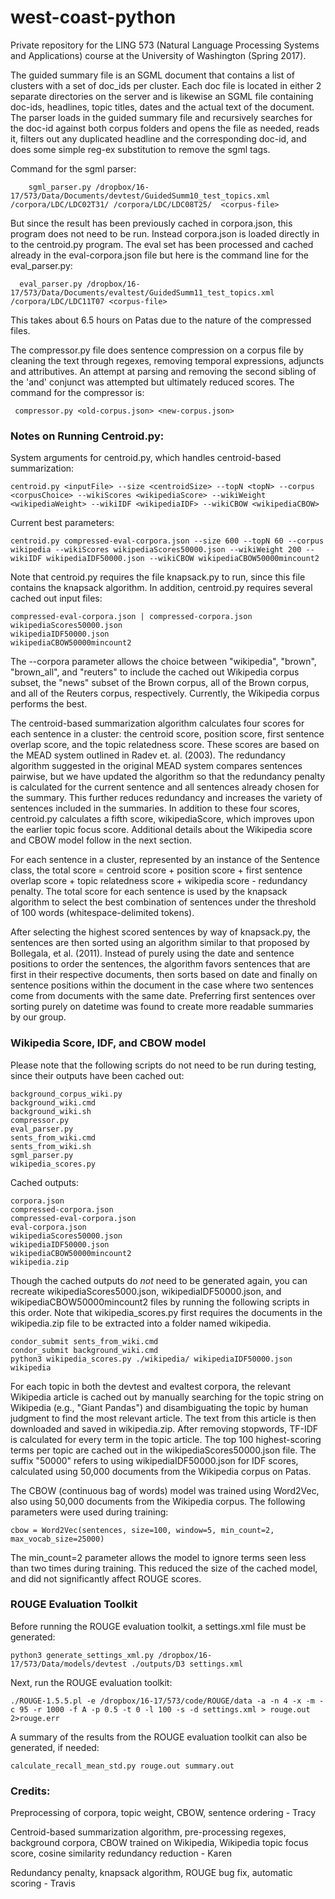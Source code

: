 # west-coast-python
Private repository for the LING 573 (Natural Language Processing Systems and Applications) course at the University of Washington (Spring 2017).


The guided summary file is an SGML document that contains a list of clusters with a set of doc_ids per cluster.  Each doc file is located in either 2 separate directories on the server and is likewise an SGML file containing doc-ids, headlines, topic titles, dates and the actual text of the document.  The parser loads in the guided summary file and recursively searches for the doc-id against both corpus folders and opens the file as needed, reads it, filters out any duplicated headline and the corresponding doc-id, and does some simple reg-ex substitution to remove the sgml tags.  

Command for the sgml parser:
    
        sgml_parser.py /dropbox/16-17/573/Data/Documents/devtest/GuidedSumm10_test_topics.xml /corpora/LDC/LDC02T31/ /corpora/LDC/LDC08T25/  <corpus-file>
        
But since the result has been previously cached in corpora.json, this program does not need to be run.  Instead corpora.json is loaded directly in to the centroid.py program.  The eval set has been processed and cached already in the eval-corpora.json file but here is the command line for the eval_parser.py:

      eval_parser.py /dropbox/16-17/573/Data/Documents/evaltest/GuidedSumm11_test_topics.xml /corpora/LDC/LDC11T07 <corpus-file>

This takes about 6.5 hours on Patas due to the nature of the compressed files.

The compressor.py file does sentence compression on a corpus file by cleaning the text through regexes, removing temporal expressions, adjuncts and attributives.  An attempt at parsing and removing the second sibling of the 'and' conjunct was attempted but ultimately reduced scores.  The command for the compressor is:
    
     compressor.py <old-corpus.json> <new-corpus.json>

### Notes on Running Centroid.py:

System arguments for centroid.py, which handles centroid-based summarization: 
    
    centroid.py <inputFile> --size <centroidSize> --topN <topN> --corpus <corpusChoice> --wikiScores <wikipediaScore> --wikiWeight <wikipediaWeight> --wikiIDF <wikipediaIDF> --wikiCBOW <wikipediaCBOW>    
    
Current best parameters:

    centroid.py compressed-eval-corpora.json --size 600 --topN 60 --corpus wikipedia --wikiScores wikipediaScores50000.json --wikiWeight 200 --wikiIDF wikipediaIDF50000.json --wikiCBOW wikipediaCBOW50000mincount2  

Note that centroid.py requires the file knapsack.py to run, since this file contains the knapsack algorithm. In addition, centroid.py requires several cached out input files:

    compressed-eval-corpora.json | compressed-corpora.json
    wikipediaScores50000.json
    wikipediaIDF50000.json
    wikipediaCBOW50000mincount2

The --corpora parameter allows the choice between "wikipedia", "brown", "brown_all", and "reuters" to include the cached out Wikipedia corpus subset, the "news" subset of the Brown corpus, all of the Brown corpus, and all of the Reuters corpus, respectively. Currently, the Wikipedia corpus performs the best.

The centroid-based summarization algorithm calculates four scores for each sentence in a cluster: the centroid score, position score, first sentence overlap score, and the topic relatedness score. These scores are based on the MEAD system outlined in Radev et. al. (2003). The redundancy algorithm suggested in the original MEAD system compares sentences pairwise, but we have updated the algorithm so that the redundancy penalty is calculated for the current sentence and all sentences already chosen for the summary. This further reduces redundancy and increases the variety of sentences included in the summaries. In addition to these four scores, centroid.py calculates a fifth score, wikipediaScore, which improves upon the earlier topic focus score. Additional details about the Wikipedia score and CBOW model follow in the next section.

For each sentence in a cluster, represented by an instance of the Sentence class, the total score = centroid score + position score + first sentence overlap score + topic relatedness score + wikipedia score - redundancy penalty. The total score for each sentence is used by the knapsack algorithm to select the best combination of sentences under the threshold of 100 words (whitespace-delimited tokens).

After selecting the highest scored sentences by way of knapsack.py, the sentences are then sorted using an algorithm similar to that proposed by Bollegala, et al. (2011).  Instead of purely using the date and sentence positions to order the sentences, the algorithm favors sentences that are first in their respective documents, then sorts based on date and finally on sentence positions within the document in the case where two sentences come from documents with the same date.  Preferring first sentences over sorting purely on datetime was found to create more readable summaries by our group.

### Wikipedia Score, IDF, and CBOW model

Please note that the following scripts do not need to be run during testing, since their outputs have been cached out:

    background_corpus_wiki.py
    background_wiki.cmd
    background_wiki.sh
    compressor.py
    eval_parser.py
    sents_from_wiki.cmd
    sents_from_wiki.sh
    sgml_parser.py
    wikipedia_scores.py

Cached outputs:

    corpora.json
    compressed-corpora.json
    compressed-eval-corpora.json
    eval-corpora.json
    wikipediaScores50000.json
    wikipediaIDF50000.json
    wikipediaCBOW50000mincount2
    wikipedia.zip
    
Though the cached outputs do _not_ need to be generated again, you can recreate wikipediaScores5000.json, wikipediaIDF50000.json, and wikipediaCBOW50000mincount2 files by running the following scripts in this order. Note that wikipedia_scores.py first requires the documents in the wikipedia.zip file to be extracted into a folder named wikipedia.
    
    condor_submit sents_from_wiki.cmd
    condor_submit background_wiki.cmd
    python3 wikipedia_scores.py ./wikipedia/ wikipediaIDF50000.json wikipedia

For each topic in both the devtest and evaltest corpora, the relevant Wikipedia article is cached out by manually searching for the topic string on Wikipedia (e.g., "Giant Pandas") and disambiguating the topic by human judgment to find the most relevant article. The text from this article is then downloaded and saved in wikipedia.zip. After removing stopwords, TF-IDF is calculated for every term in the topic article. The top 100 highest-scoring terms per topic are cached out in the wikipediaScores50000.json file. The suffix "50000" refers to using wikipediaIDF50000.json for IDF scores, calculated using 50,000 documents from the Wikipedia corpus on Patas.

The CBOW (continuous bag of words) model was trained using Word2Vec, also using 50,000 documents from the Wikipedia corpus. The following parameters were used during training:

    cbow = Word2Vec(sentences, size=100, window=5, min_count=2, max_vocab_size=25000)
    
The min_count=2 parameter allows the model to ignore terms seen less than two times during training. This reduced the size of the cached  model, and did not significantly affect ROUGE scores.

### ROUGE Evaluation Toolkit

Before running the ROUGE evaluation toolkit, a settings.xml file must be generated:

    python3 generate_settings_xml.py /dropbox/16-17/573/Data/models/devtest ./outputs/D3 settings.xml

Next, run the ROUGE evaluation toolkit: 

    ./ROUGE-1.5.5.pl -e /dropbox/16-17/573/code/ROUGE/data -a -n 4 -x -m -c 95 -r 1000 -f A -p 0.5 -t 0 -l 100 -s -d settings.xml > rouge.out 2>rouge.err

A summary of the results from the ROUGE evaluation toolkit can also be generated, if needed:

    calculate_recall_mean_std.py rouge.out summary.out

### Credits:

Preprocessing of corpora, topic weight, CBOW, sentence ordering - Tracy

Centroid-based summarization algorithm, pre-processing regexes, background corpora, CBOW trained on Wikipedia, Wikipedia topic focus score, cosine similarity redundancy reduction - Karen

Redundancy penalty, knapsack algorithm, ROUGE bug fix, automatic scoring - Travis
